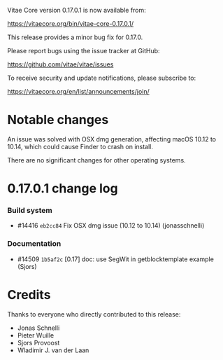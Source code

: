 Vitae Core version 0.17.0.1 is now available from:

  <https://vitaecore.org/bin/vitae-core-0.17.0.1/>

This release provides a minor bug fix for 0.17.0.

Please report bugs using the issue tracker at GitHub:

  <https://github.com/vitae/vitae/issues>

To receive security and update notifications, please subscribe to:

  <https://vitaecore.org/en/list/announcements/join/>

Notable changes
===============

An issue was solved with OSX dmg generation, affecting macOS 10.12 to 10.14,
which could cause Finder to crash on install.

There are no significant changes for other operating systems.

0.17.0.1 change log
===================

### Build system
- #14416 `eb2cc84` Fix OSX dmg issue (10.12 to 10.14) (jonasschnelli)

### Documentation
- #14509 `1b5af2c` [0.17] doc: use SegWit in getblocktemplate example (Sjors)

Credits
=======

Thanks to everyone who directly contributed to this release:

- Jonas Schnelli
- Pieter Wuille
- Sjors Provoost
- Wladimir J. van der Laan

